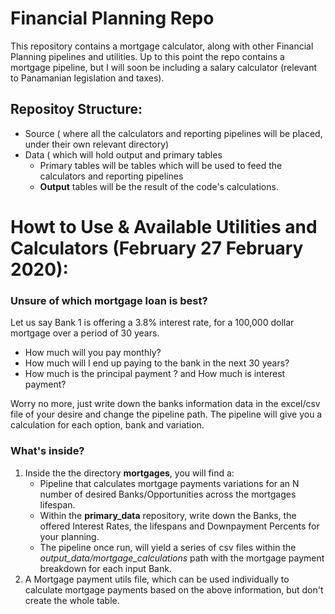 # Financial Planning Repo

This repository contains a mortgage calculator, along with other Financial Planning pipelines and utilities. 
Up to this point the repo contains a mortgage pipeline, but I will soon be including a salary calculator (relevant to Panamanian legislation and taxes). 

## Repositoy Structure: 
- Source ( where all the calculators and reporting pipelines will be placed, under their own relevant directory)
- Data ( which will hold output and primary tables
    - Primary tables will be tables which will be used to feed the calculators and reporting pipelines 
    - **Output** tables will be the result of the code's calculations. 

# Howt to Use & Available Utilities and Calculators (February 27 February 2020): 
### Unsure of which mortgage loan is best? 

Let us say Bank 1 is offering a 3.8% interest rate, for a 100,000 dollar mortgage over a period of 30 years. 
- How much will you pay monthly? 
- How much will I end up paying to the bank in the next 30 years?
- How much is the principal payment ? and How much is interest payment? 

Worry no more, just write down the banks information data in the excel/csv file of your desire and change the pipeline path. The pipeline will give you a calculation for each option, bank and variation. 

### What's inside? 
1. Inside the the directory **mortgages**, you will find a: 
      - Pipeline that calculates mortgage payments variations for an N number of desired Banks/Opportunities across the mortgages lifespan. 
      - Within the **primary_data** repository, write down the Banks, the offered Interest Rates, the lifespans and Downpayment Percents for your planning. 
      - The pipeline once run, will yield a series of csv files within the *output_data/mortgage_calculations* path with the mortgage payment breakdown for each input Bank. 
2.  A Mortgage payment utils file, which can be used individually to calculate mortgage payments based on the above information, but don't create the whole table. 
  
 
    
